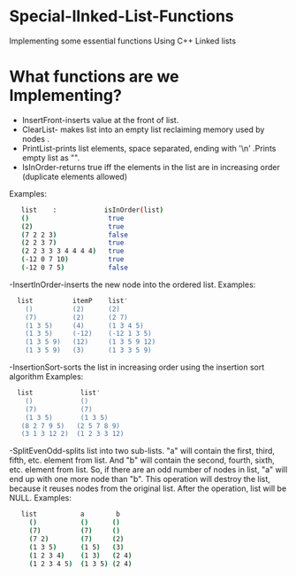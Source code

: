 # Special-lInked-List-Functions
Implementing some essential functions Using C++ Linked lists

# What functions are we Implementing?
- InsertFront-inserts value at the front of list.
- ClearList- makes list into an empty list reclaiming memory used by nodes .
- PrintList-prints list elements, space separated, ending with '\n' .Prints empty list as     "<empty>".
- IsInOrder-returns true iff the elements in the list are in increasing order
  (duplicate elements allowed)

 Examples:
  ```sh
     list    :            isInOrder(list)
     ()                    true
     (2)                   true
     (7 2 2 3)             false
     (2 2 3 7)             true
     (2 2 3 3 3 4 4 4 4)   true
     (-12 0 7 10)          true
     (-12 0 7 5)           false
```
-InsertInOrder-inserts the new node into the ordered list.
Examples:
 ```sh
   list          itemP    list'
     ()          (2)      (2)
     (7)         (2)      (2 7)
     (1 3 5)     (4)      (1 3 4 5)
     (1 3 5)     (-12)    (-12 1 3 5)
     (1 3 5 9)   (12)     (1 3 5 9 12)
     (1 3 5 9)   (3)      (1 3 3 5 9)
```
-InsertionSort-sorts the list in increasing order using the insertion sort algorithm
Examples:
 ```sh
   list            list'
     ()            ()
     (7)           (7)
     (1 3 5)       (1 3 5)
    (8 2 7 9 5)   (2 5 7 8 9)
    (3 1 3 12 2)  (1 2 3 3 12)
```
-SplitEvenOdd-splits list into two sub-lists. "a" will contain the first, third, fifth, etc.  element from list.  And "b" will contain the second, fourth, sixth, etc. element from list.  So, if there are an odd number of nodes in list, "a" will end up with one more node than "b".  This operation will destroy the list, because it reuses nodes from the original list.  After the operation, list will be NULL.
Examples:
```sh
   list           a        b
     ()           ()      ()
     (7)          (7)     ()
     (7 2)        (7)     (2)
     (1 3 5)      (1 5)   (3)
     (1 2 3 4)    (1 3)   (2 4)
     (1 2 3 4 5)  (1 3 5) (2 4)
```
